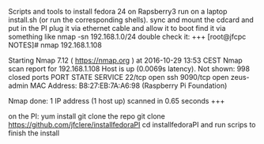 Scripts and tools to install fedora 24 on Rapsberry3
run on a laptop install.sh (or run the corresponding shells).
sync and mount the cdcard and put in the PI
plug it via ethernet cable and allow it to boot
find it via something like nmap -sn 192.168.1.0/24
double check it:
+++
[root@jfcpc NOTES]# nmap 192.168.1.108

Starting Nmap 7.12 ( https://nmap.org ) at 2016-10-29 13:53 CEST
Nmap scan report for 192.168.1.108
Host is up (0.0069s latency).
Not shown: 998 closed ports
PORT     STATE SERVICE
22/tcp   open  ssh
9090/tcp open  zeus-admin
MAC Address: B8:27:EB:7A:A6:98 (Raspberry Pi Foundation)

Nmap done: 1 IP address (1 host up) scanned in 0.65 seconds
+++

on the PI:
yum install git
clone the repo
git clone  https://github.com/jfclere/installfedoraPI
cd installfedoraPI
and run scrips to finish the install
